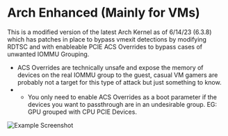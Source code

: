 # Arch Enhanced (Mainly for VMs)

This is a modified version of the latest Arch Kernel as of 6/14/23 (6.3.8) which has patches in place to bypass vmexit detections by modifying RDTSC and with enableable PCIE ACS Overrides to bypass cases of unwanted IOMMU Grouping.
* ACS Overrides are technically unsafe and expose the memory of devices on the real IOMMU group to the guest, casual VM gamers are probably not a target for this type of attack but just something to know.
* * You only need to enable ACS Overrides as a boot parameter if the devices you want to passthrough are in an undesirable group. EG: GPU grouped with CPU PCIE Devices. 

![Example Screenshot](https://i.imgur.com/WF34AYd.png)